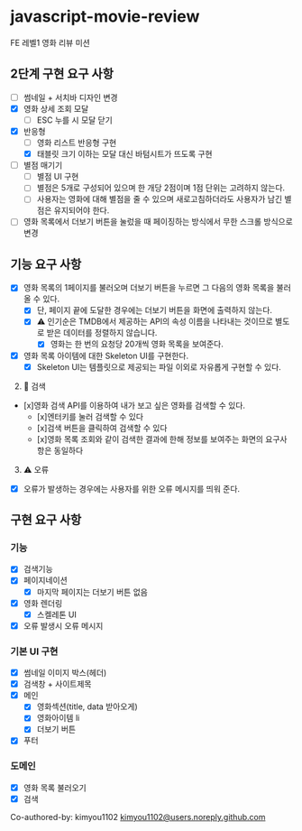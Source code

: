 # javascript-movie-review

FE 레벨1 영화 리뷰 미션

## 2단계 구현 요구 사항

- [ ] 썸네일 + 서치바 디자인 변경
- [x] 영화 상세 조회 모달
  - [ ] ESC 누를 시 모달 닫기
- [x] 반응형
  - [ ] 영화 리스트 반응형 구현
  - [x] 태블릿 크기 이하는 모달 대신 바텀시트가 뜨도록 구현
- [ ] 별점 매기기
  - [ ] 별점 UI 구현
  - [ ] 별점은 5개로 구성되어 있으며 한 개당 2점이며 1점 단위는 고려하지 않는다.
  - [ ] 사용자는 영화에 대해 별점을 줄 수 있으며 새로고침하더라도 사용자가 남긴 별점은 유지되어야 한다.
- [ ] 영화 목록에서 더보기 버튼을 눌렀을 때 페이징하는 방식에서 무한 스크롤 방식으로 변경

## 기능 요구 사항

- [x] 영화 목록의 1페이지를 불러오며 더보기 버튼을 누르면 그 다음의 영화 목록을 불러 올 수 있다.
  - [x] 단, 페이지 끝에 도달한 경우에는 더보기 버튼을 화면에 출력하지 않는다.
  - [x] ⚠️ 인기순은 TMDB에서 제공하는 API의 속성 이름을 나타내는 것이므로 별도로 받은 데이터를 정렬하지 않습니다.
    - [x] 영화는 한 번의 요청당 20개씩 영화 목록을 보여준다.
- [x] 영화 목록 아이템에 대한 Skeleton UI를 구현한다.
  - [x] Skeleton UI는 템플릿으로 제공되는 파일 이외로 자유롭게 구현할 수 있다.

2. 🔎 검색

- [x]영화 검색 API를 이용하여 내가 보고 싶은 영화를 검색할 수 있다.
  - [x]엔터키를 눌러 검색할 수 있다
  - [x]검색 버튼을 클릭하여 검색할 수 있다
  - [x]영화 목록 조회와 같이 검색한 결과에 한해 정보를 보여주는 화면의 요구사항은 동일하다

3. ⚠️ 오류

- [x] 오류가 발생하는 경우에는 사용자를 위한 오류 메시지를 띄워 준다.

## 구현 요구 사항

### 기능

- [x] 검색기능
- [x] 페이지네이션
  - [x] 마지막 페이지는 더보기 버튼 없음
- [x] 영화 렌더링
  - [x] 스켈레톤 UI
- [x] 오류 발생시 오류 메시지

### 기본 UI 구현

- [x] 썸네일 이미지 박스(헤더)
- [x] 검색창 + 사이트제목
- [x] 메인
  - [x] 영화섹션(title, data 받아오게)
  - [x] 영화아이템 li
  - [x] 더보기 버튼
- [x] 푸터

### 도메인

- [x] 영화 목록 불러오기
- [x] 검색

Co-authored-by: kimyou1102 <kimyou1102@users.noreply.github.com>
